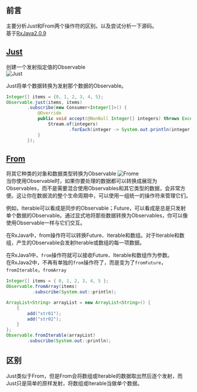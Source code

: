 ## 前言
主要分析Just和From两个操作符的区别。以及尝试分析一下源码。  
基于[RxJava2.0.9](https://github.com/ReactiveX/RxJava)

## [Just](http://reactivex.io/documentation/operators/just.html)
创建一个发射指定值的Observable  
![Just](http://reactivex.io/documentation/operators/images/just.c.png)

Just将单个数据转换为发射那个数据的Observable。
```Java
Integer[] items = {0, 1, 2, 3, 4, 5};
Observable.just(items, items)
        .subscribe(new Consumer<Integer[]>() {
            @Override
            public void accept(@NonNull Integer[] integers) throws Exception {
                Stream.of(integers)
                        .forEach(integer -> System.out.println(integer));
            }
        });
```


## [From](http://reactivex.io/documentation/operators/from.html)
将其它种类的对象和数据类型转换为Observable
![Frome](http://reactivex.io/documentation/operators/images/from.c.png)  
当你使用Observable时，如果你要处理的数据都可以转换成展现为Observables，而不是需要混合使用Observables和其它类型的数据，会非常方便。这让你在数据流的整个生命周期中，可以使用一组统一的操作符来管理它们。

例如，Iterable可以看成是同步的Observable；Future，可以看成是总是只发射单个数据的Observable。通过显式地将那些数据转换为Observables，你可以像使用Observable一样与它们交互。

在RxJava中，from操作符可以转换Future、Iterable和数组。对于Iterable和数组，产生的Observable会发射Iterable或数组的每一项数据。

在RxJava1中，`from`操作符就可以接收Future、Iterable和数组作为参数。  
在RxJava2中，不再有单独的`from`操作符了，而是变为了`fromFuture`，`fromIterable`，`fromArray`
```Java
Integer[] items = { 0, 1, 2, 3, 4, 5 };
Observable.fromArray(items)
          .subscribe(System.out::println);
```
```Java
ArrayList<String> arrayList = new ArrayList<String>() {
    {
        add("str01");
        add("str02");
    }
};
Observable.fromIterable(arrayList)
        .subscribe(System.out::println);
```

## 区别
Just类似于From，但是From会将数组或Iterable的数据取出然后逐个发射，而Just只是简单的原样发射，将数组或Iterable当做单个数据。
